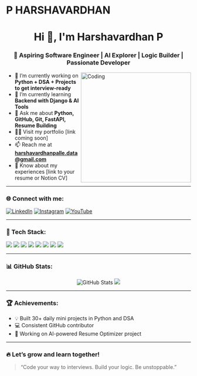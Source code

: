 # P HARSHAVARDHAN
<h1 align="center">Hi 👋, I'm Harshavardhan P</h1>
<h3 align="center">🚀 Aspiring Software Engineer | AI Explorer | Logic Builder | Passionate Developer</h3>

<img align="right" alt="Coding" width="300" src="https://cdn.dribbble.com/users/1162077/screenshots/3848914/media/7ed7d5ca074b48b328150e5a231e8b2f.gif">

- 🔭 I’m currently working on **Python + DSA + Projects to get interview-ready**
- 🌱 I’m currently learning **Backend with Django & AI Tools**
- 💬 Ask me about **Python, GitHub, Git, FastAPI, Resume Building**
- 👨‍💻 Visit my portfolio [link coming soon]
- 📫 Reach me at **harshavardhanpalle.data@gmail.com**
- 📄 Know about my experiences [link to your resume or Notion CV]

---

### 🌐 Connect with me:
[![LinkedIn](https://img.shields.io/badge/-LinkedIn-blue?style=flat-square&logo=Linkedin&logoColor=white&link=https://linkedin.com/in/yourprofile)](https://linkedin.com/in/yourprofile)
[![Instagram](https://img.shields.io/badge/-Instagram-E4405F?style=flat-square&logo=Instagram&logoColor=white)](https://instagram.com/yourprofile)
[![YouTube](https://img.shields.io/badge/-YouTube-FF0000?style=flat-square&logo=YouTube&logoColor=white)](https://youtube.com/yourchannel)

---

### 🧰 Tech Stack:
<p align="left">
  <img src="https://img.shields.io/badge/Python-3776AB?style=flat&logo=python&logoColor=white"/>
  <img src="https://img.shields.io/badge/JavaScript-F7DF1E?style=flat&logo=javascript&logoColor=black"/>
  <img src="https://img.shields.io/badge/HTML5-E34F26?style=flat&logo=html5&logoColor=white"/>
  <img src="https://img.shields.io/badge/CSS3-1572B6?style=flat&logo=css3&logoColor=white"/>
  <img src="https://img.shields.io/badge/Git-F05032?style=flat&logo=git&logoColor=white"/>
  <img src="https://img.shields.io/badge/GitHub-181717?style=flat&logo=github&logoColor=white"/>
  <img src="https://img.shields.io/badge/Django-092E20?style=flat&logo=django&logoColor=white"/>
  <img src="https://img.shields.io/badge/FastAPI-009688?style=flat&logo=fastapi&logoColor=white"/>
</p>

---

### 📊 GitHub Stats:
<p align="center">
  <img src="https://github-readme-stats.vercel.app/api?username=HarshaPalle&show_icons=true&theme=radical" alt="GitHub Stats" />
  <img src="https://github-readme-stats.vercel.app/api/top-langs/?username=HarshaPalle&layout=compact&theme=radical" />
</p>

---

### 🏆 Achievements:
- 💡 Built 30+ daily mini projects in Python and DSA
- 💻 Consistent GitHub contributor
- 🚀 Working on AI-powered Resume Optimizer project

---

### 🔥 Let’s grow and learn together!
> “Code your way to interviews. Build your logic. Be unstoppable.”
